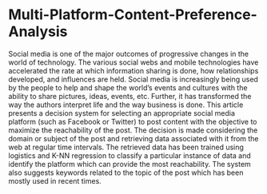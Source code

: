 # Multi-Platform-Content-Preference-Analysis
Social﻿ media ﻿is ﻿one ﻿of ﻿the ﻿major﻿ outcomes﻿ of ﻿progressive ﻿changes﻿ in ﻿the ﻿world ﻿of ﻿technology.﻿ The﻿ various ﻿social﻿ webs ﻿and﻿ mobile ﻿technologies﻿ have ﻿accelerated ﻿the ﻿rate ﻿at ﻿which ﻿information ﻿sharing﻿ is﻿ done, ﻿how﻿ relationships ﻿developed, ﻿and﻿ influences ﻿are ﻿held. ﻿Social ﻿media ﻿is ﻿increasingly﻿ being﻿ used ﻿by﻿ the ﻿people ﻿to ﻿help ﻿and ﻿shape ﻿the ﻿world’s ﻿events﻿ and ﻿cultures ﻿with ﻿the ﻿ability ﻿to ﻿share ﻿pictures,﻿ ideas, ﻿events,﻿ etc. ﻿Further, ﻿it ﻿has ﻿transformed﻿ the ﻿way ﻿the ﻿authors ﻿interpret ﻿life﻿ and ﻿the ﻿way ﻿business﻿ is﻿ done. ﻿This﻿ article ﻿presents ﻿a﻿ decision ﻿system﻿ for ﻿selecting ﻿an ﻿appropriate ﻿social ﻿media﻿ platform ﻿(such﻿ as ﻿Facebook﻿ or ﻿Twitter)﻿ to ﻿post ﻿content ﻿with ﻿the ﻿objective ﻿to ﻿maximize ﻿the ﻿reachability ﻿of ﻿the ﻿post.﻿ The﻿ decision ﻿is ﻿made ﻿considering﻿ the ﻿domain ﻿or ﻿subject ﻿of ﻿the ﻿post﻿ and﻿ retrieving﻿ data ﻿associated﻿ with ﻿it ﻿from﻿ the﻿ web﻿ at ﻿regular ﻿time﻿ intervals.﻿ The﻿ retrieved﻿ data ﻿has ﻿been ﻿trained ﻿using ﻿logistics ﻿and﻿ K-NN﻿ regression ﻿to ﻿classify ﻿a﻿ particular ﻿instance ﻿of ﻿data ﻿and ﻿identify﻿ the ﻿platform﻿ which ﻿can ﻿provide﻿ the ﻿most ﻿reachability.﻿ The﻿ system﻿ also ﻿suggests ﻿keywords ﻿related ﻿to ﻿the ﻿topic ﻿of ﻿the﻿ post﻿ which﻿ has﻿ been ﻿mostly ﻿used ﻿in ﻿recent ﻿times.
